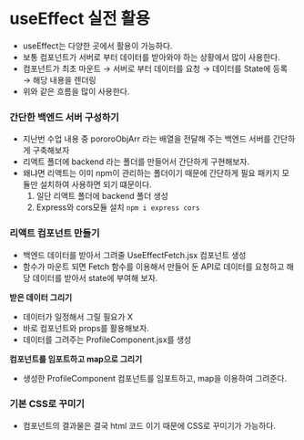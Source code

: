 # useEffect 실전 활용

- useEffect는 다양한 곳에서 활용이 가능하다.
- 보통 컴포넌트가 서버로 부터 데이터를 받아와야 하는 상황에서 많이 사용한다.
- 컴포넌트가 최초 마운트 → 서버로 부터 데이터를 요청 → 데이터를 State에 등록 → 해당 내용을 렌더링
- 위와 같은 흐름을 많이 사용한다.

### 간단한 백엔드 서버 구성하기

- 지난번 수업 내용 중 pororoObjArr 라는 배열을 전달해 주는 백엔드 서버를 간단하게 구축해보자
- 리액트 폴더에 backend 라는 폴더를 만들어서 간단하게 구현해보자.
- 왜냐면 리액트는 이미 npm이 관리하는 폴더이기 때문에 간단하게 필요 패키지 모듈만 설치하여 사용하면 되기 떄문이다.
  1. 일단 리액트 폴더에 backend 폴더 생성
  2. Express와 cors모듈 설치 `npm i express cors`

### 리액트 컴포넌트 만들기

- 백엔드 데이터를 받아서 그려줄 UseEffectFetch.jsx 컴포넌트 생성
- 함수가 마운트 되면 Fetch 함수를 이용해서 만들어 둔 API로 데이터를 요청하고 해당 데이터를 받아서 state에 부여해 보자.

**받은 데이터 그리기**

- 데이터가 일정해서 그릴 필요가 X
- 바로 컴포넌트와 props를 활용해보자.
- 데이터를 그려주는 ProfileComponent.jsx를 생성

**컴포넌트를 임포트하고 map으로 그리기**

- 생성한 ProfileComponent 컴포넌트를 임포트하고, map을 이용하여 그려준다.

### 기본 CSS로 꾸미기

- 컴포넌트의 결과물은 결국 html 코드 이기 때문에 CSS로 꾸미기가 가능하다.
